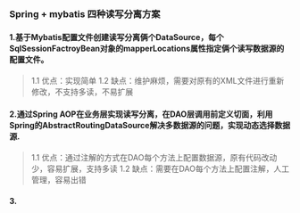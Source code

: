 ###  Spring + mybatis 四种读写分离方案

#### 1.基于Mybatis配置文件创建读写分离俩个DataSource，每个SqlSessionFactroyBean对象的mapperLocations属性指定俩个读写数据源的配置文件。
>1.1 优点：实现简单
>1.2 缺点：维护麻烦，需要对原有的XML文件进行重新修改，不支持多读，不易扩展

#### 2.通过Spring AOP在业务层实现读写分离，在DAO层调用前定义切面，利用Spring的AbstractRoutingDataSource解决多数据源的问题，实现动态选择数据源.
>1.1 优点：通过注解的方式在DAO每个方法上配置数据源，原有代码改动少，容易扩展，支持多读
>1.2 缺点：需要在DAO每个方法上配置注解，人工管理，容易出错


#### 3.

